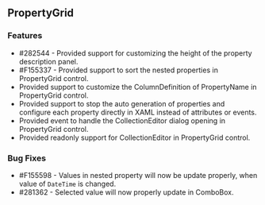 ## PropertyGrid

### Features

* \#282544 - Provided support for customizing the height of the property description panel.
* \#F155337 - Provided support to sort the nested properties in PropertyGrid control.
* Provided support to customize the ColumnDefinition of PropertyName in PropertyGrid control.
* Provided support to stop the auto generation of properties and configure each property directly in XAML instead of attributes or events.
* Provided event to handle the CollectionEditor dialog opening in PropertyGrid control.
* Provided readonly support for CollectionEditor in PropertyGrid control.

### Bug Fixes

* \#F155598 - Values in nested property will now be update properly, when value of `DateTime` is changed.
* \#281362 - Selected value will now properly update in ComboBox.
